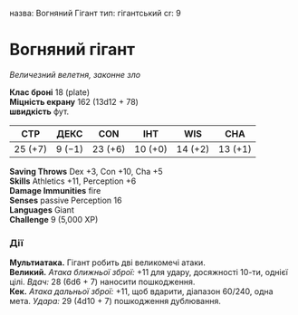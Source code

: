назва: Вогняний Гігант тип: гігантський cr: 9

# Вогняний гігант
_Величезний велетня, законне зло_

**Клас броні** 18 (plate)    
**Міцність екрану** 162 (13d12 + 78)    
**швидкість** фут.

| СТР     | ДЕКС   | CON     | ІНТ     | WIS     | CHA     |
| ------- | ------ | ------- | ------- | ------- | ------- |
| 25 (+7) | 9 (−1) | 23 (+6) | 10 (+0) | 14 (+2) | 13 (+1) |

**Saving Throws** Dex +3, Con +10, Cha +5    
**Skills** Athletics +11, Perception +6    
**Damage Immunities** fire    
**Senses** passive Perception 16    
**Languages** Giant    
**Challenge** 9 (5,000 XP)

### Дії
**Мультиатака.** Гігант робить дві великомечі атаки.    
**Великий.** _Атака ближньої зброї:_ +11 для удару, досяжності 10-ти, однієї цілі. _Вдач:_ 28 (6d6 + 7) наносити пошкодження.    
**Кек.** _Атака дальньої зброї:_ +11, щоб вдарити, діапазон 60/240, одна мета. _Удара:_ 29 (4d10 + 7) пошкодження дублювання.